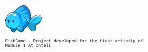 <samp>

<img src="https://raw.githubusercontent.com/obielwb/fishgame/main/assets/peixes/peixinho_azul.png"/> <br/> <br/>
FishGame - Project developed for the first activity of Module 1 at Inteli
